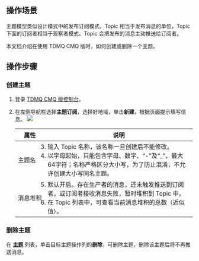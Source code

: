 ## 操作场景

主题模型类似设计模式中的发布订阅模式，Topic 相当于发布消息的单位，Topic 下面的订阅者相当于观察者模式。Topic 会把发布的消息主动推送给订阅者。

本文档介绍在使用 TDMQ CMQ 版时，如何创建或删除一个主题。

## 操作步骤

### 创建主题

1. 登录 [TDMQ CMQ 版控制台](https://console.cloud.tencent.com/tdmq/cmq-queue)。
2. 在左侧导航栏选择**主题订阅**，选择好地域，单击**新建**，根据页面提示填写信息。
![](https://main.qcloudimg.com/raw/5c1e8aea4487e1664f97fdf15f151273.jpg)


   | 属性 | 说明 |
   |---------|---------|
   | 主题名 | <li>输入 Topic 名称，该名称一旦创建后不能修改。</li><li>以字母起始，只能包含字母、数字、“-”及“_”，最大64字符；名称严格区分大小写，为了防止混淆，不允许创建大小写同名主题。</li> |
   | <nobr>消息堆积</nobr> | <li>默认开启。存在生产者的消息，还未触发推送到订阅者，或订阅者接收消息失败，暂时堆积到 Topic 中。</li><li>在 Topic 列表中，可查看当前消息堆积的总数（近似值）。</li>|
  
	
### 删除主题

在 **[主题](https://console.cloud.tencent.com/tdmq/cmq-topic)** 列表，单击目标主题操作列的**删除**，可删除主题，删除该主题后将不再推送消息。
